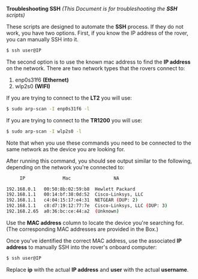 **Troubleshooting SSH** *(This Document is for troubleshooting the **SSH** scripts)*

These scripts are designed to automate the **SSH** process. If they do not work, you have two options. First, if you know the IP address of the rover, you can manually SSH into it.

```bash
$ ssh user@IP
```

The second option is to use the known mac address to find the **IP address** on the network. There are two network types that the rovers connect to: 
1. enp0s31f6 **(Ethernet)**
2. wlp2s0 **(WIFI)**

If you are trying to connect to the **LT2** you will use:

```bash
$ sudo arp-scan -I enp0s31f6 -l
```

If you are trying to connect to the **TR1200** you will use:

```bash
$ sudo arp-scan -I wlp2s0 -l
```

Note that when you use these commands you need to be connected to the same network as the device you are looking for.

After running this command, you should see output similar to the following, depending on the network you're connected to:

```bash
	 IP              Mac                NA        

192.168.0.1	  00:50:8b:02:59:b8	 Hewlett Packard
192.168.1.1	  00:14:bf:38:0d:52	 Cisco-Linksys, LLC
192.168.1.1	  c4:04:15:17:e4:31	 NETGEAR (DUP: 2)
192.168.1.1	  c8:d7:19:12:77:7e	 Cisco-Linksys, LLC (DUP: 3)
192.168.2.65  a0:36:bc:ce:44:a2	 (Unknown)
```

Use the **MAC address** column to locate the device you're searching for. (The corresponding MAC addresses are provided in the Box.)

Once you've identified the correct MAC address, use the associated **IP address** to manually SSH into the rover's onboard computer:

```bash
$ ssh user@IP
```

Replace **ip** with the actual **IP address** and **user** with the actual **username**.

